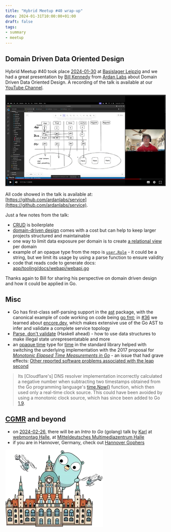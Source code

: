 ```yaml
---
title: "Hybrid Meetup #40 wrap-up"
date: 2024-01-31T10:00:00+01:00
draft: false
tags:
- summary
- meetup
---
```


## Domain Driven Data Oriented Design

Hybrid Meetup #40 took place
[2024-01-30](https://www.meetup.com/leipzig-golang/events/298481328/) at
[Basislager Leipzig](https://www.basislager.co/) and we had a great
presentation by [Bill Kennedy](https://twitter.com/goinggodotnet) from [Ardan Labs](https://www.ardanlabs.com/) about Domain Driven Data
Oriented Design. A recording of the talk is available at our [YouTube Channel](https://www.youtube.com/@golangleipzig1131).

[![](/images/meetup-40-youtube-thumb.png)](https://youtu.be/zuLsdP3i8sQ)

All code showed in the talk is available at:
[https://github.com/ardanlabs/service](https://github.com/ardanlabs/service).

Just a few notes from the talk:

* [CRUD](https://en.wikipedia.org/wiki/Create,_read,_update_and_delete) is boilerplate
* [domain-driven design](https://en.wikipedia.org/wiki/Domain-driven_design) comes with a cost but can help to keep larger projects structured and maintainable
* one way to limit data exposure per domain is to create [a relational view](https://en.wikipedia.org/wiki/View_(SQL)) per domain
* example of an opaque type from the repo is
  [`user.Role`](https://github.com/ardanlabs/service/blob/387cc15defe9c9e01ca130118c8e01ed1a164844/business/core/user/role.go#L17-L20) - it could be a string, but we limit its usage by using a parse function to
ensure validity
* code that reads code to generate docs: [app/tooling/docs/webapi/webapi.go](https://github.com/ardanlabs/service/blob/387cc15defe9c9e01ca130118c8e01ed1a164844/app/tooling/docs/webapi/webapi.go)

Thanks again to Bill for sharing his perspective on domain driven design and
how it could be applied in Go.

## Misc

* Go has first-class self-parsing support in the
  [ast](https://pkg.go.dev/go/ast) package, with the canonical example of code
working on code being [go
fmt](https://cs.opensource.google/go/go/+/refs/tags/go1.21.6:src/cmd/gofmt/gofmt.go);
in [#36](https://golangleipzig.space/posts/meetup-36-wrapup/) we learned about
[encore.dev](https://github.com/encoredev/encore), which makes extensive use of
the Go AST to infer and validate a complete service topology
* [Parse, don't
  validate](https://lexi-lambda.github.io/blog/2019/11/05/parse-don-t-validate/)
(Haskell ahead) - how to use data structures to make illegal state
unrepresentatable and more
* an [opaque time](https://en.wikipedia.org/wiki/Opaque_data_type) type for [time](https://github.com/golang/go/blob/ae457e811d44261801bda261731b5006d629930d/src/time/time.go#L135-L156) in the
  standard library helped with switching the underlying implementation with the 2017 proposal for [*Monotonic
Elapsed Time Measurements in
Go*](https://go.googlesource.com/proposal/+/master/design/12914-monotonic.md) - an issue that had grave effects: [Other reported software problems associated
with the leap second](https://en.wikipedia.org/wiki/Leap_second#Other_reported_software_problems_associated_with_the_leap_second)

> Its [Cloudflare's] DNS resolver implementation incorrectly calculated a
> negative number when subtracting two timestamps obtained from the Go
> programming language's [time.Now()](https://pkg.go.dev/time#Now) function,
> which then used only a real-time clock source. This could have been avoided
> by using a monotonic clock source, which has since been added to Go [1.9](https://go.dev/doc/go1.9#monotonic-time).

## [CGMR](https://en.wikipedia.org/wiki/Central_German_Metropolitan_Region) and beyond

* on [2024-02-26](https://www.meetup.com/webwirtschaft/events/298927799), there will be an *Intro to Go* (golang) talk by [Karl](https://karlbreuer.com/) at [webmontag Halle](https://webwirtschaft.net/webmontag/), at [Mitteldeutsches Multimediazentrum Halle](https://www.mmz-halle.de/)
* if you are in Hannover, Germany, check out [Hannover Gophers](https://www.meetup.com/de-DE/hannover-gophers/)

[![](/images/clean_475668308_30.webp)](https://www.meetup.com/de-DE/hannover-gophers/)

